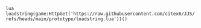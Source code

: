```lua loadstring(game:HttpGet('https://raw.githubusercontent.com/citex6/JJS/refs/heads/main/prototype/loadstring.lua'))()```
